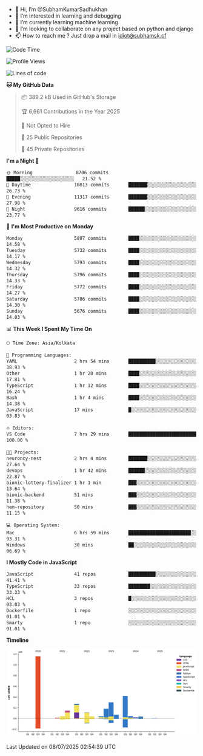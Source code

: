- 👋 Hi, I’m @SubhamKumarSadhukhan
- 👀 I’m interested in learning and debugging
- 🌱 I’m currently learning machine learning
- 💞️ I’m looking to collaborate on any project based on python and django
- 📫 How to reach me ?
      Just drop a mail in idiot@subhamsk.cf

<!---
SubhamKumarSadhukhan/SubhamKumarSadhukhan is a ✨ special ✨ repository because its `README.md` (this file) appears on your GitHub profile.
You can click the Preview link to take a look at your changes.
--->


<!--START_SECTION:waka-->
![Code Time](http://img.shields.io/badge/Code%20Time-2%2C983%20hrs%2044%20mins-blue)

![Profile Views](http://img.shields.io/badge/Profile%20Views-1-blue)

![Lines of code](https://img.shields.io/badge/From%20Hello%20World%20I%27ve%20Written-2.9%20million%20lines%20of%20code-blue)

**🐱 My GitHub Data** 

> 📦 389.2 kB Used in GitHub's Storage 
 > 
> 🏆 6,661 Contributions in the Year 2025
 > 
> 🚫 Not Opted to Hire
 > 
> 📜 25 Public Repositories 
 > 
> 🔑 45 Private Repositories 
 > 
**I'm a Night 🦉** 

```text
🌞 Morning                8706 commits        █████░░░░░░░░░░░░░░░░░░░░   21.52 % 
🌆 Daytime                10813 commits       ███████░░░░░░░░░░░░░░░░░░   26.73 % 
🌃 Evening                11317 commits       ███████░░░░░░░░░░░░░░░░░░   27.98 % 
🌙 Night                  9616 commits        ██████░░░░░░░░░░░░░░░░░░░   23.77 % 
```
📅 **I'm Most Productive on Monday** 

```text
Monday                   5897 commits        ████░░░░░░░░░░░░░░░░░░░░░   14.58 % 
Tuesday                  5732 commits        ████░░░░░░░░░░░░░░░░░░░░░   14.17 % 
Wednesday                5793 commits        ████░░░░░░░░░░░░░░░░░░░░░   14.32 % 
Thursday                 5796 commits        ████░░░░░░░░░░░░░░░░░░░░░   14.33 % 
Friday                   5772 commits        ████░░░░░░░░░░░░░░░░░░░░░   14.27 % 
Saturday                 5786 commits        ████░░░░░░░░░░░░░░░░░░░░░   14.30 % 
Sunday                   5676 commits        ████░░░░░░░░░░░░░░░░░░░░░   14.03 % 
```


📊 **This Week I Spent My Time On** 

```text
🕑︎ Time Zone: Asia/Kolkata

💬 Programming Languages: 
YAML                     2 hrs 54 mins       ██████████░░░░░░░░░░░░░░░   38.93 % 
Other                    1 hr 20 mins        ████░░░░░░░░░░░░░░░░░░░░░   17.81 % 
TypeScript               1 hr 12 mins        ████░░░░░░░░░░░░░░░░░░░░░   16.24 % 
Bash                     1 hr 4 mins         ████░░░░░░░░░░░░░░░░░░░░░   14.38 % 
JavaScript               17 mins             █░░░░░░░░░░░░░░░░░░░░░░░░   03.83 % 

🔥 Editors: 
VS Code                  7 hrs 29 mins       █████████████████████████   100.00 % 

🐱‍💻 Projects: 
neuroncy-nest            2 hrs 4 mins        ███████░░░░░░░░░░░░░░░░░░   27.64 % 
devops                   1 hr 42 mins        ██████░░░░░░░░░░░░░░░░░░░   22.87 % 
bionic-lottery-finalizer 1 hr 1 min          ███░░░░░░░░░░░░░░░░░░░░░░   13.64 % 
bionic-backend           51 mins             ███░░░░░░░░░░░░░░░░░░░░░░   11.38 % 
hem-repository           50 mins             ███░░░░░░░░░░░░░░░░░░░░░░   11.15 % 

💻 Operating System: 
Mac                      6 hrs 59 mins       ███████████████████████░░   93.31 % 
Windows                  30 mins             ██░░░░░░░░░░░░░░░░░░░░░░░   06.69 % 
```

**I Mostly Code in JavaScript** 

```text
JavaScript               41 repos            ██████████░░░░░░░░░░░░░░░   41.41 % 
TypeScript               33 repos            ████████░░░░░░░░░░░░░░░░░   33.33 % 
HCL                      3 repos             █░░░░░░░░░░░░░░░░░░░░░░░░   03.03 % 
Dockerfile               1 repo              ░░░░░░░░░░░░░░░░░░░░░░░░░   01.01 % 
Smarty                   1 repo              ░░░░░░░░░░░░░░░░░░░░░░░░░   01.01 % 
```



**Timeline**

![Lines of Code chart](https://raw.githubusercontent.com/SubhamKumarSadhukhan/SubhamKumarSadhukhan/main/assets/bar_graph.png)


 Last Updated on 08/07/2025 02:54:39 UTC
<!--END_SECTION:waka-->
